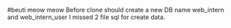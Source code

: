 #beuti meow meow
Before clone should create a new DB name web_intern and web_intern_user
I missed 2 file sql for create data.
